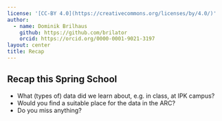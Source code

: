 ```yaml
---
license: '[CC-BY 4.0](https://creativecommons.org/licenses/by/4.0/)'
author:
  - name: Dominik Brilhaus
    github: https://github.com/brilator
    orcid: https://orcid.org/0000-0001-9021-3197
layout: center
title: Recap
---
```


## Recap this Spring School

<v-clicks>

- What (types of) data did we learn about, e.g. in class, at IPK campus?
- Would you find a suitable place for the data in the ARC?
- Do you miss anything?

</v-clicks>

<!-- 

 - **Protein modeling**
 - **RNASeq**
  (raw data, scripts, tools)
 - **PhenoSphere**
  (image data, 3D-scanning, spectral images, plant samples, identifiers)

-->
